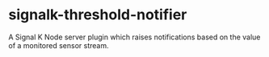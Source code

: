 # signalk-threshold-notifier

A Signal K Node server plugin which raises notifications based on the value of
a monitored sensor stream.
